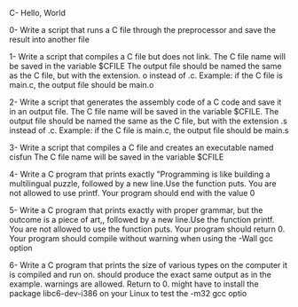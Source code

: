 C- Hello, World

0-	Write a script that runs a C file through the preprocessor and save the result into another file



1-	Write a script that compiles a C file but does not link. The C file name will be saved in the variable $CFILE The output file should be named the same as the C file, but with the extension. o instead of .c. Example: if the C file is main.c, the output file should be main.o





2-	Write a script that generates the assembly code of a C code and save it in an output file. The C file name will be saved in the variable $CFILE. The output file should be named the same as the C file, but with the extension .s instead of .c. Example: if the C file is main.c, the output file should be main.s



3-	Write a script that compiles a C file and creates an executable named cisfun The C file name will be saved in the variable $CFILE



4-	Write a C program that prints exactly "Programming is like building a multilingual puzzle, followed by a new line.Use the function puts. You are not allowed to use printf. Your program should end with the value 0





5-	Write a C program that prints exactly with proper grammar, but the outcome is a piece of art,, followed by a new line.Use the function printf. You are not allowed to use the function puts. Your program should return 0. Your program should compile without warning when using the -Wall gcc option



6-	Write a C program that prints the size of various types on the computer it is compiled and run on. should produce the exact same output as in the example. warnings are allowed. Return to 0. might have to install the package libc6-dev-i386 on your Linux to test the -m32 gcc optio



